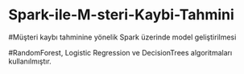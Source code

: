 # Spark-ile-M-steri-Kaybi-Tahmini

#Müşteri kaybı tahminine yönelik Spark üzerinde model geliştirilmesi

#RandomForest, Logistic Regression ve DecisionTrees algoritmaları kullanılmıştır.

